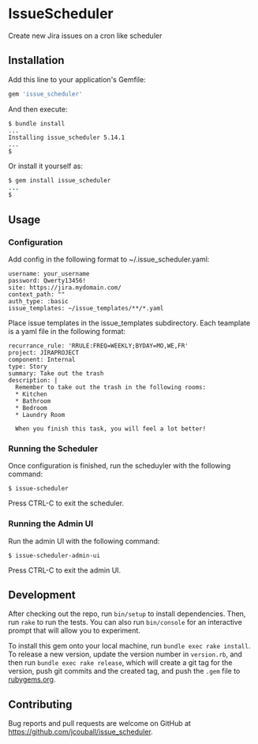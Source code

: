 # IssueScheduler

Create new Jira issues on a cron like scheduler

## Installation

Add this line to your application's Gemfile:

```ruby
gem 'issue_scheduler'
```

And then execute:

```shell
$ bundle install
...
Installing issue_scheduler 5.14.1
...
$
```

Or install it yourself as:

```ruby
$ gem install issue_scheduler
...
$
```

## Usage

### Configuration

Add config in the following format to ~/.issue_scheduler.yaml:

```text
username: your_username
password: Qwerty13456!
site: https://jira.mydomain.com/
context_path: ""
auth_type: :basic
issue_templates: ~/issue_templates/**/*.yaml
```

Place issue templates in the issue_templates subdirectory. Each teamplate is a yaml
file in the following format:

```text
recurrance_rule: 'RRULE:FREQ=WEEKLY;BYDAY=MO,WE,FR'
project: JIRAPROJECT
component: Internal
type: Story
summary: Take out the trash
description: |
  Remember to take out the trash in the following rooms:
  * Kitchen
  * Bathroom
  * Bedroom
  * Laundry Room

  When you finish this task, you will feel a lot better!
```

### Running the Scheduler

Once configuration is finished, run the scheduyler with the following command:

```shell
$ issue-scheduler
```

Press CTRL-C to exit the scheduler.

### Running the Admin UI

Run the admin UI with the following command:

```shell
$ issue-scheduler-admin-ui
```

Press CTRL-C to exit the admin UI.

## Development

After checking out the repo, run `bin/setup` to install dependencies. Then, run `rake`
to run the tests. You can also run `bin/console` for an interactive prompt that will
allow you to experiment.

To install this gem onto your local machine, run `bundle exec rake install`. To
release a new version, update the version number in `version.rb`, and then run
`bundle exec rake release`, which will create a git tag for the version, push git
commits and the created tag, and push the `.gem` file to
[rubygems.org](https://rubygems.org).

## Contributing

Bug reports and pull requests are welcome on GitHub at https://github.com/jcouball/issue_scheduler.
